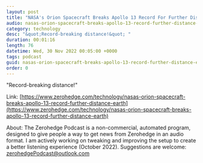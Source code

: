 ```yaml
---
layout: post
title: "NASA's Orion Spacecraft Breaks Apollo 13 Record For Further Distance From Earth"
audio: nasas-orion-spacecraft-breaks-apollo-13-record-further-distance-earth-0
category: technology
desc: "&quot;Record-breaking distance!&quot; "
duration: 00:01:16
length: 76
datetime: Wed, 30 Nov 2022 00:05:00 +0000
tags: podcast
guid: nasas-orion-spacecraft-breaks-apollo-13-record-further-distance-earth-0
order: 0
---
```

&quot;Record-breaking distance!&quot; 

Link: [https://www.zerohedge.com/technology/nasas-orion-spacecraft-breaks-apollo-13-record-further-distance-earth](https://www.zerohedge.com/technology/nasas-orion-spacecraft-breaks-apollo-13-record-further-distance-earth)

About: The Zerohedge Podcast is a non-commercial, automated program, designed to give people a way to get news from Zerohedge in an audio format.  I am actively working on tweaking and improving the setup to create a better listening experience (October 2022).  Suggestions are welcome: [zerohedgePodcast@outlook.com](mailto:zerohedgePodcast@outlook.com)